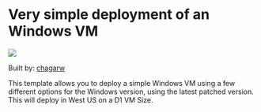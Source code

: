# Very simple deployment of an Windows VM

<a href="https://portal.azure.com/#create/Microsoft.Template/uri/https%3A%2F%2Fraw.githubusercontent.com%2Fchagarw%2FMDPP%2Fmaster%2F101-vm-simple-windows-md-os-data%2Fazuredeploy.json" target="_blank">
    <img src="http://azuredeploy.net/deploybutton.png"/>
</a>

Built by: [chagarw](https://github.com/chagarw)

This template allows you to deploy a simple Windows VM using a few different options for the Windows version, using the latest patched version. This will deploy in West US on a D1 VM Size.

